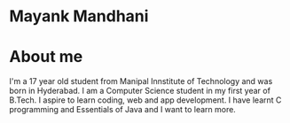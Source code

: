  # Mayank Mandhani 
# About me
I'm a 17 year old student from Manipal Innstitute of Technology and was born in Hyderabad. I am a Computer Science student in 
my first year of B.Tech. I aspire to learn coding, web and app development.
I have learnt C programming and Essentials of Java and I want to learn more.

